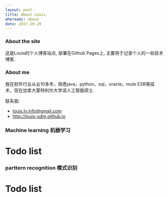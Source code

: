 ```yaml
---
layout: post
title: About Louis
whereami: about
date: 2017-10-29
---
```


### About the site

这是Louis的个人博客站点, 部署在Github Pages上, 主要用于记录个人的一些技术博客.

### About me

我在软件行业从业10多年，熟悉java，python，sql，oracle，mule ESB等技术，现在加拿大蒙特利尔大学读人工智能硕士. 

联系我:

* <i class="fa fa-envelope"></i> [louis.lv.info@gmail.com](mailto:louis.lv.info@gmail.com)
* <i class="fa fa-linkedin"></i> <http://louis-udm.github.io>

### Machine learning 机器学习
# Todo list

### parttern recognition 模式识别
# Todo list

